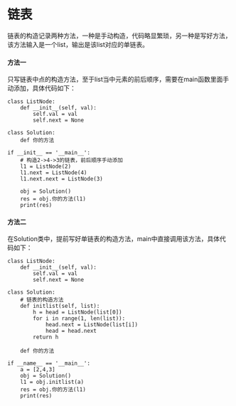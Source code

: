 # 链表
链表的构造记录两种方法，一种是手动构造，代码略显繁琐，另一种是写好方法，该方法输入是一个list，输出是该list对应的单链表。

#### 方法一
只写链表中点的构造方法，至于list当中元素的前后顺序，需要在main函数里面手动添加，具体代码如下：

    class ListNode:
        def __init__(self, val):
            self.val = val
            self.next = None

    class Solution:
        def 你的方法

    if __init__ == '__main__':
        # 构造2->4->3的链表，前后顺序手动添加
        l1 = ListNode(2)
        l1.next = ListNode(4)
        l1.next.next = ListNode(3)
        
        obj = Solution()
        res = obj.你的方法(l1)
        print(res)

#### 方法二
在Solution类中，提前写好单链表的构造方法，main中直接调用该方法，具体代码如下：

    class ListNode:
        def __init__(self, val):
            self.val = val
            self.next = None

    class Solution:
        # 链表的构造方法
        def initlist(self, list):
            h = head = ListNode(list[0])
            for i in range(1, len(list)):
                head.next = ListNode(list[i])
                head = head.next
            return h

        def 你的方法

    if __name__ == '__main__':
        a = [2,4,3]
        obj = Solution()
        l1 = obj.initlist(a)
        res = obj.你的方法(l1)
        print(res)
